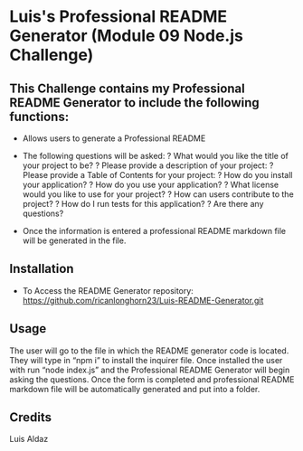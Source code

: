 # Luis's Professional README Generator (Module 09 Node.js Challenge) 


## This Challenge contains my Professional README Generator to include the following functions:
- Allows users to generate a Professional README
- The following questions will be asked:
? What would you like the title of your project to be? 
? Please provide a description of your project: 
? Please provide a Table of Contents for your project:
? How do you install your application? 
? How do you use your application?
? What license would you like to use for your project?
? How can users contribute to the project? 
? How do I run tests for this application?
? Are there any questions?


- Once the information is entered a professional README markdown file will be generated in the file.


## Installation
- To Access the README Generator repository: https://github.com/ricanlonghorn23/Luis-README-Generator.git






## Usage
The user will go to the file in which the README generator code is located. They will type in “npm i” to install the inquirer file. Once installed the user with run “node index.js” and the Professional README Generator will begin asking the questions. Once the form is completed and professional README markdown file will be automatically generated and put into a folder.


 


## Credits
Luis Aldaz
